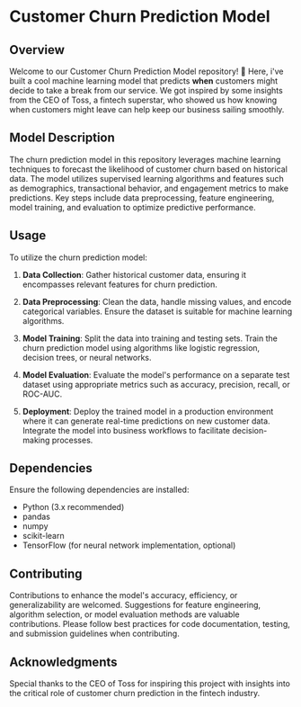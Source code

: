 # Customer Churn Prediction Model

## Overview

Welcome to our Customer Churn Prediction Model repository! 🚀 Here, i've built a cool machine learning model that predicts **when** customers might decide to take a break from our service. We got inspired by some insights from the CEO of Toss, a fintech superstar, who showed us how knowing when customers might leave can help keep our business sailing smoothly.

## Model Description

The churn prediction model in this repository leverages machine learning techniques to forecast the likelihood of customer churn based on historical data. The model utilizes supervised learning algorithms and features such as demographics, transactional behavior, and engagement metrics to make predictions. Key steps include data preprocessing, feature engineering, model training, and evaluation to optimize predictive performance.

## Usage

To utilize the churn prediction model:

1. **Data Collection**: Gather historical customer data, ensuring it encompasses relevant features for churn prediction.

2. **Data Preprocessing**: Clean the data, handle missing values, and encode categorical variables. Ensure the dataset is suitable for machine learning algorithms.

3. **Model Training**: Split the data into training and testing sets. Train the churn prediction model using algorithms like logistic regression, decision trees, or neural networks.

4. **Model Evaluation**: Evaluate the model's performance on a separate test dataset using appropriate metrics such as accuracy, precision, recall, or ROC-AUC.

5. **Deployment**: Deploy the trained model in a production environment where it can generate real-time predictions on new customer data. Integrate the model into business workflows to facilitate decision-making processes.

## Dependencies

Ensure the following dependencies are installed:

- Python (3.x recommended)
- pandas
- numpy
- scikit-learn
- TensorFlow (for neural network implementation, optional)

## Contributing

Contributions to enhance the model's accuracy, efficiency, or generalizability are welcomed. Suggestions for feature engineering, algorithm selection, or model evaluation methods are valuable contributions. Please follow best practices for code documentation, testing, and submission guidelines when contributing.

## Acknowledgments

Special thanks to the CEO of Toss for inspiring this project with insights into the critical role of customer churn prediction in the fintech industry.
